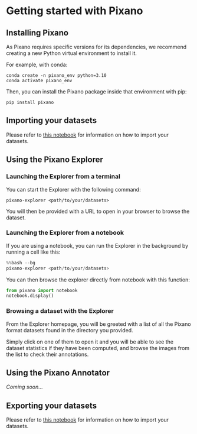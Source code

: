 # Getting started with Pixano


## Installing Pixano

As Pixano requires specific versions for its dependencies, we recommend creating a new Python virtual environment to install it.

For example, with conda:

```shell
conda create -n pixano_env python=3.10
conda activate pixano_env
```

Then, you can install the Pixano package inside that environment with pip:

```shell
pip install pixano
```


## Importing your datasets

Please refer to [this notebook](https://github.com/pixano/pixano/tree/main/notebooks/dataset/import_dataset.ipynb) for information on how to import your datasets.


## Using the Pixano Explorer

### Launching the Explorer from a terminal

You can start the Explorer with the following command:

```shell
pixano-explorer <path/to/your/datasets>
```

You will then be provided with a URL to open in your browser to browse the dataset.

### Launching the Explorer from a notebook

If you are using a notebook, you can run the Explorer in the background by running a cell like this:

```python
%%bash --bg
pixano-explorer <path/to/your/datasets>
```

You can then browse the explorer directly from notebook with this function:

```python
from pixano import notebook
notebook.display()
```

### Browsing a dataset with the Explorer

From the Explorer homepage, you will be greeted with a list of all the Pixano format datasets found in the directory you provided.

Simply click on one of them to open it and you will be able to see the dataset statistics if they have been computed, and browse the images from the list to check their annotations.


## Using the Pixano Annotator

*Coming soon...*


## Exporting your datasets

Please refer to [this notebook](https://github.com/pixano/pixano/tree/main/notebooks/dataset/export_dataset.ipynb) for information on how to import your datasets.
